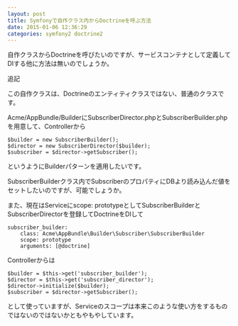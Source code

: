 ```yaml
---
layout: post
title: Symfonyで自作クラス内からDoctrineを呼ぶ方法
date: 2015-01-06 12:36:29
categories: symfony2 doctrine2
---
```

<p>自作クラスからDoctrineを呼びたいのですが、サービスコンテナとして定義してDIする他に方法は無いのでしょうか。</p>

<p>追記</p>

<p>この自作クラスは、Doctrineのエンティティクラスではない、普通のクラスです。</p>

<p>Acme/AppBundle/BuilderにSubscriberDirector.phpとSubscriberBuilder.phpを用意して、Controllerから</p>

<pre><code>$builder = new SubscriberBuilder();
$director = new SubscriberDirector($builder);
$subscriber = $director-&gt;getSubscriber();
</code></pre>

<p>というようにBuilderパターンを適用したいです。</p>

<p>SubscriberBuilderクラス内でSubscriberのプロパティにDBより読み込んだ値をセットしたいのですが、可能でしょうか。</p>

<p>また、現在はServiceにscope: prototypeとしてSubscriberBuilderとSubscriberDirectorを登録してDoctrineをDIして</p>

<pre><code>subscriber_builder:
    class: Acme\AppBundle\Builder\Subscriber\SubscriberBuilder
    scope: prototype
    arguments: [@doctrine]
</code></pre>

<p>Controllerからは</p>

<pre><code>$builder = $this-&gt;get('subscriber_builder');
$director = $this-&gt;get('subscriber_director');
$director-&gt;initialize($builder);
$subscriber = $director-&gt;getSubscriber();
</code></pre>

<p>として使っていますが、Serviceのスコープは本来このような使い方をするものではないのではないかともやもやしています。</p>
